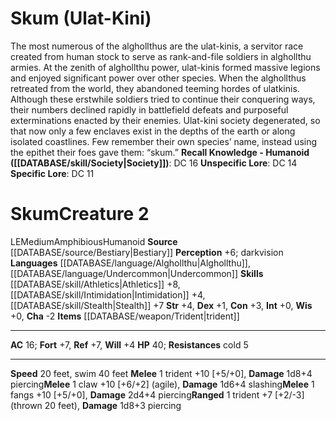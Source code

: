 ﻿---
ac: '16'
alignment: LE
charisma: '-2'
constitution: '+3'
creature_family: '[[DATABASE/monsterfamily/Alghollthu|Alghollthu]]'
dexterity: '+1'
fortitude: '+7'
hp: '40'
id: '3'
intelligence: '+0'
land_speed: '20'
language:
- '[[DATABASE/language/Alghollthu|Alghollthu]]'
- '[[DATABASE/language/Undercommon|Undercommon]]'
level: '2'
max_speed: '40'
name: Skum
perception: '+6'
rarity: Common
reflex: '+7'
resistance:
- '[[DATABASE/trait/Cold|cold]] 5'
sense:
- darkvision
size: Medium
skill:
- '[[DATABASE/skill/Athletics|Athletics]] +8'
- '[[DATABASE/skill/Intimidation|Intimidation]] +4'
- '[[DATABASE/skill/Stealth|Stealth]] +7'
source: '[[DATABASE/source/Bestiary|Bestiary]]'
speed:
- 20 feet
- swim 40 feet
strength: '+4'
strength_req: '4'
strongest_save:
- Fortitude
- Reflex
swim_speed: '40'
trait:
- '[[DATABASE/trait/Amphibious|Amphibious]]'
- '[[DATABASE/trait/Humanoid|Humanoid]]'
type: Creature
vision: Darkvision
weakest_save:
- Will
will: '+4'
wisdom: '+0'

---
# Skum (Ulat-Kini)

The most numerous of the alghollthus are the ulat-kinis, a servitor race created from human stock to serve as rank-and-file soldiers in alghollthu armies. At the zenith of alghollthu power, ulat-kinis formed massive legions and enjoyed significant power over other species. When the alghollthus retreated from the world, they abandoned teeming hordes of ulatkinis. Although these erstwhile soldiers tried to continue their conquering ways, their numbers declined rapidly in battlefield defeats and purposeful exterminations enacted by their enemies. Ulat-kini society degenerated, so that now only a few enclaves exist in the depths of the earth or along isolated coastlines. Few remember their own species’ name, instead using the epithet their foes gave them: “skum.”
**Recall Knowledge - Humanoid ([[DATABASE/skill/Society|Society]])**: DC 16
**Unspecific Lore**: DC 14
**Specific Lore**: DC 11

# Skum<span class="item-type">Creature 2</span>

<span class="trait-alignment item-trait">LE</span><span class="trait-size item-trait">Medium</span><span class="item-trait">Amphibious</span><span class="item-trait">Humanoid</span>
**Source** [[DATABASE/source/Bestiary|Bestiary]]
**Perception** +6; darkvision
**Languages** [[DATABASE/language/Alghollthu|Alghollthu]], [[DATABASE/language/Undercommon|Undercommon]]
**Skills** [[DATABASE/skill/Athletics|Athletics]] +8, [[DATABASE/skill/Intimidation|Intimidation]] +4, [[DATABASE/skill/Stealth|Stealth]] +7
**Str** +4, **Dex** +1, **Con** +3, **Int** +0, **Wis** +0, **Cha** -2
**Items** [[DATABASE/weapon/Trident|trident]]

---
**AC** 16; **Fort** +7, **Ref** +7, **Will** +4
**HP** 40; **Resistances** cold 5

---
**Speed** 20 feet, swim 40 feet
<span class="in-box-ability">**Melee** <span class="action-icon">1</span> trident +10 [+5/+0], **Damage** 1d8+4 piercing</span><span class="in-box-ability">**Melee** <span class="action-icon">1</span> claw +10 [+6/+2] (agile), **Damage** 1d6+4 slashing</span><span class="in-box-ability">**Melee** <span class="action-icon">1</span> fangs +10 [+5/+0], **Damage** 2d4+4 piercing</span><span class="in-box-ability">**Ranged** <span class="action-icon">1</span> trident +7 [+2/-3] (thrown 20 feet), **Damage** 1d8+3 piercing</span>
